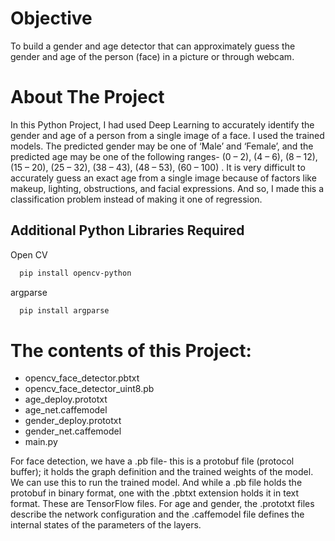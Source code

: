 
# Objective

To build a gender and age detector that can approximately guess the gender and age of the person (face) in a picture or through webcam.

# About The Project

In this Python Project, I had used Deep Learning to accurately identify the gender and age of a person from a single image of a face. I used the trained models. The predicted gender may be one of ‘Male’ and ‘Female’, and the predicted age may be one of the following ranges- (0 – 2), (4 – 6), (8 – 12), (15 – 20), (25 – 32), (38 – 43), (48 – 53), (60 – 100) . It is very difficult to accurately guess an exact age from a single image because of factors like makeup, lighting, obstructions, and facial expressions. And so, I made this a classification problem instead of making it one of regression.

## Additional Python Libraries Required

Open CV

```bash
  pip install opencv-python
```

argparse

```bash
  pip install argparse
```

# The contents of this Project:

- opencv_face_detector.pbtxt
- opencv_face_detector_uint8.pb
- age_deploy.prototxt
- age_net.caffemodel
- gender_deploy.prototxt
- gender_net.caffemodel
- main.py

For face detection, we have a .pb file- this is a protobuf file (protocol buffer); it holds the graph definition and the trained weights of the model. We can use this to run the trained model. And while a .pb file holds the protobuf in binary format, one with the .pbtxt extension holds it in text format. These are TensorFlow files. For age and gender, the .prototxt files describe the network configuration and the .caffemodel file defines the internal states of the parameters of the layers.

